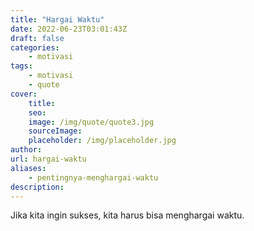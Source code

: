 ```yaml
---
title: "Hargai Waktu"
date: 2022-06-23T03:01:43Z
draft: false
categories: 
    - motivasi
tags:
    - motivasi
    - quote
cover:
    title: 
    seo:
    image: /img/quote/quote3.jpg
    sourceImage:
    placeholder: /img/placeholder.jpg
author:
url: hargai-waktu
aliases:
    - pentingnya-menghargai-waktu
description:
---
```


Jika kita ingin sukses, kita harus bisa menghargai waktu.
